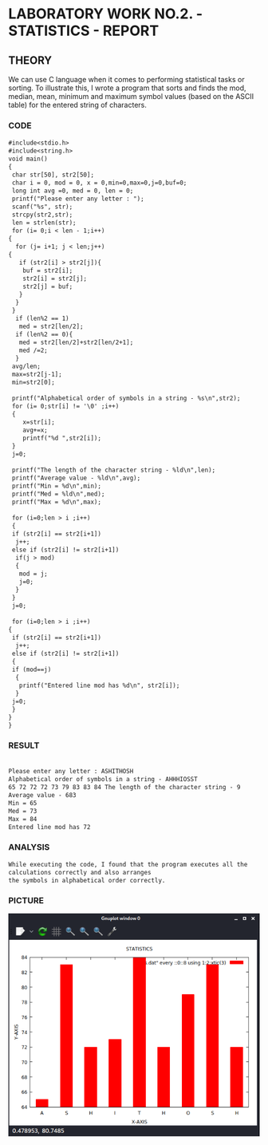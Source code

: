 # LABORATORY WORK NO.2. - STATISTICS - REPORT 

## THEORY
We can use C language when it comes to performing statistical tasks or sorting. To illustrate this, I wrote a program that sorts and finds the mod, median, mean, minimum and maximum symbol values (based on the ASCII table) for the entered string of characters.

### CODE
```
#include<stdio.h>
#include<string.h>
void main()
{
 char str[50], str2[50];
 char i = 0, mod = 0, x = 0,min=0,max=0,j=0,buf=0;
 long int avg =0, med = 0, len = 0;
 printf("Please enter any letter : ");
 scanf("%s", str);
 strcpy(str2,str);
 len = strlen(str);
 for (i= 0;i < len - 1;i++)
{
  for (j= i+1; j < len;j++)
{
   if (str2[i] > str2[j]){
    buf = str2[i];
    str2[i] = str2[j];
    str2[j] = buf;
   }
  }
 }
  if (len%2 == 1)
   med = str2[len/2];
  if (len%2 == 0){
   med = str2[len/2]+str2[len/2+1];
   med /=2;
  }
 avg/len;
 max=str2[j-1];
 min=str2[0];

 printf("Alphabetical order of symbols in a string - %s\n",str2);
 for (i= 0;str[i] != '\0' ;i++)
 {
    x=str[i];
    avg+=x;
    printf("%d ",str2[i]);
 }
 j=0;

 printf("The length of the character string - %ld\n",len);
 printf("Average value - %ld\n",avg);
 printf("Min = %d\n",min);
 printf("Med = %ld\n",med);
 printf("Max = %d\n",max);

 for (i=0;len > i ;i++)
 {
 if (str2[i] == str2[i+1])
  j++;
 else if (str2[i] != str2[i+1])
  if(j > mod)
  {
   mod = j;
   j=0;
  }
 }
 j=0;

 for (i=0;len > i ;i++)
{
 if (str2[i] == str2[i+1])
  j++;
 else if (str2[i] != str2[i+1])
 {
 if (mod==j)
  {
   printf("Entered line mod has %d\n", str2[i]);
  }
 j=0;
 }
}
}

```
### RESULT
```

Please enter any letter : ASHITHOSH
Alphabetical order of symbols in a string - AHHHIOSST
65 72 72 72 73 79 83 83 84 The length of the character string - 9
Average value - 683
Min = 65
Med = 73
Max = 84
Entered line mod has 72

```
### ANALYSIS
```
While executing the code, I found that the program executes all the calculations correctly and also arranges 
the symbols in alphabetical order correctly. 

```
### PICTURE
![Function graph](https://github.com/Ashithosh/Ashithosh2571/blob/master/lab_works/5lw_statistics/statistics.png)
